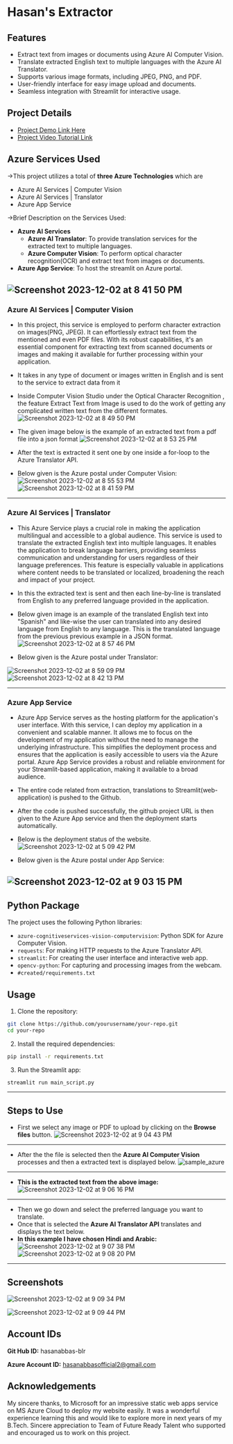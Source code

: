 # Hasan's Extractor

## Features

- Extract text from images or documents using Azure AI Computer Vision.
- Translate extracted English text to multiple languages with the Azure AI Translator.
- Supports various image formats, including JPEG, PNG, and PDF.
- User-friendly interface for easy image upload and documents.
- Seamless integration with Streamlit for interactive usage.

## Project Details

- [Project Demo Link Here](https://hasansextractor.azurewebsites.net/)
- [Project Video Tutorial Link](https://youtu.be/coming_soon)

## Azure Services Used

&rarr;This project utilizes a total of **three Azure Technologies** which are 
- Azure AI Services | Computer Vision
- Azure AI Services | Translator
- Azure App Service

&rarr;Brief Description on the Services Used:
* **Azure AI Services**
  * **Azure AI Translator**: To provide translation services for the extracted text to multiple languages.
  * **Azure Computer Vision**: To perform optical character recognition(OCR) and extract text from images or documents.
* **Azure App Service**: To host the streamlit on Azure portal.

![Screenshot 2023-12-02 at 8 41 50 PM](https://github.com/hasanabbas-blr/Microsoft-Future-Ready-Talent-Internship-Project-Hasans-Extractor/assets/150517265/65b6a8d6-b819-4bcc-9624-768bc9d5078f)
---
### Azure AI Services | Computer Vision
- In this project, this service is employed to perform character extraction on images(PNG, JPEG). It can effortlessly extract text from the mentioned and even PDF files. With its robust capabilities, it's an essential component for extracting text from scanned documents or images and making it available for further processing within your application.
- It takes in any type of document or images written in English and is sent to the service to extract data from it
- Inside Computer Vision Studio under the Optical Character Recognition , the feature Extract Text from Image is used to do the work of getting any complicated written text from the different formates.
![Screenshot 2023-12-02 at 8 49 50 PM](https://github.com/hasanabbas-blr/Microsoft-Future-Ready-Talent-Internship-Project-Hasans-Extractor/assets/150517265/511ab307-65e0-43c3-8a31-8d3f3a60273a)


- The given image below is the example of an extracted text from a pdf file into a json format
![Screenshot 2023-12-02 at 8 53 25 PM](https://github.com/hasanabbas-blr/Microsoft-Future-Ready-Talent-Internship-Project-Hasans-Extractor/assets/150517265/0f83db4b-799a-4ea7-aa1c-e938387db076)


- After the text is extracted it sent one by one inside a for-loop to the Azure Translator API.
- Below given is the Azure postal under Computer Vision:
![Screenshot 2023-12-02 at 8 55 53 PM](https://github.com/hasanabbas-blr/Microsoft-Future-Ready-Talent-Internship-Project-Hasans-Extractor/assets/150517265/3d4d905a-673e-4b89-91d3-99b4658f3b73)
![Screenshot 2023-12-02 at 8 41 59 PM](https://github.com/hasanabbas-blr/Microsoft-Future-Ready-Talent-Internship-Project-Hasans-Extractor/assets/150517265/de791cad-f301-43da-aebe-5ee76901f8ff)

---
### Azure AI Services | Translator
- This Azure Service plays a crucial role in making the application multilingual and accessible to a global audience. This service is used to translate the extracted English text into multiple languages. It enables the application to break language barriers, providing seamless communication and understanding for users regardless of their language preferences. This feature is especially valuable in applications where content needs to be translated or localized, broadening the reach and impact of your project.

- In this the extracted text is sent and then each line-by-line is translated from English to any preferred language provided in the application.

- Below given image is an example of the translated English text into "Spanish" and like-wise the user can translated into any desired language from English to any language. This is the translated language from the previous previous example in a JSON format.
![Screenshot 2023-12-02 at 8 57 46 PM](https://github.com/hasanabbas-blr/Microsoft-Future-Ready-Talent-Internship-Project-Hasans-Extractor/assets/150517265/8d769f4b-75c6-447b-bd48-2a79ffce29e3)
- Below given is the Azure postal under Translator:

![Screenshot 2023-12-02 at 8 59 09 PM](https://github.com/hasanabbas-blr/Microsoft-Future-Ready-Talent-Internship-Project-Hasans-Extractor/assets/150517265/c92f1d9a-c6b0-4640-a207-3c7eddece96b)
![Screenshot 2023-12-02 at 8 42 13 PM](https://github.com/hasanabbas-blr/Microsoft-Future-Ready-Talent-Internship-Project-Hasans-Extractor/assets/150517265/05550de1-e9d9-4827-8e1f-b055382f2e01)

---
### Azure App Service
- Azure App Service serves as the hosting platform for the application's user interface. With this service, I can deploy my application in a convenient and scalable manner. It allows me to focus on the development of my application without the need to manage the underlying infrastructure. This simplifies the deployment process and ensures that the application is easily accessible to users via the Azure portal. Azure App Service provides a robust and reliable environment for your Streamlit-based application, making it available to a broad audience.

- The entire code related from extraction, translations to Streamlit(web-application) is pushed to the Github.
- After the code is pushed successfully, the github project URL is then given to the Azure App service and then the deployment starts automatically.
- Below is the deployment status of the website.
![Screenshot 2023-12-02 at 5 09 42 PM](https://github.com/hasanabbas-blr/Microsoft-Future-Ready-Talent-Internship-Project-Hasans-Extractor/assets/150517265/553345b4-4841-472e-aa88-4a58db01f9ce)
- Below given is the Azure postal under App Service:

![Screenshot 2023-12-02 at 9 03 15 PM](https://github.com/hasanabbas-blr/Microsoft-Future-Ready-Talent-Internship-Project-Hasans-Extractor/assets/150517265/031b3223-6bd8-4bee-a6cb-d1e89b76dcd1)
---

## Python Package

The project uses the following Python libraries:

- `azure-cognitiveservices-vision-computervision`: Python SDK for Azure Computer Vision.
- `requests`: For making HTTP requests to the Azure Translator API.
- `streamlit`: For creating the user interface and interactive web app.
- `opencv-python`: For capturing and processing images from the webcam.
- `#created/requirements.txt`

## Usage

1. Clone the repository:

```bash
git clone https://github.com/yourusername/your-repo.git
cd your-repo
```

2. Install the required dependencies:

```bash
pip install -r requirements.txt
```

3. Run the Streamlit app:

```bash
streamlit run main_script.py
```
---

## Steps to Use
- First  we select any image or PDF to upload by clicking on the **Browse files** button.
![Screenshot 2023-12-02 at 9 04 43 PM](https://github.com/hasanabbas-blr/Microsoft-Future-Ready-Talent-Internship-Project-Hasans-Extractor/assets/150517265/1ba0718b-2283-413c-a244-e87a05631ff1)
---
- After the the file is selected then the **Azure AI Computer Vision** processes and then a extracted text is displayed below.
![sample_azure](https://github.com/hasanabbas-blr/Microsoft-Future-Ready-Talent-Internship-Project-Hasans-Extractor/assets/150517265/c6174bbd-dfe1-4ddc-b449-ac96ce43e858)
---
- **This is the extracted text from the above image:**
![Screenshot 2023-12-02 at 9 06 16 PM](https://github.com/hasanabbas-blr/Microsoft-Future-Ready-Talent-Internship-Project-Hasans-Extractor/assets/150517265/cfc51d04-9227-41fb-8491-043a43fdc497)
---
- Then we go down and select the preferred language you want to translate.
- Once that is selected the **Azure AI Translator API** translates and displays the text below.
- **In this example I have chosen Hindi and Arabic:**
![Screenshot 2023-12-02 at 9 07 38 PM](https://github.com/hasanabbas-blr/Microsoft-Future-Ready-Talent-Internship-Project-Hasans-Extractor/assets/150517265/dd2c79a1-47d2-4833-8f69-8e0c56efe4bf)
![Screenshot 2023-12-02 at 9 08 20 PM](https://github.com/hasanabbas-blr/Microsoft-Future-Ready-Talent-Internship-Project-Hasans-Extractor/assets/150517265/c47e49cd-d52a-4fa5-80fb-3902ac2be5e7)

---


## Screenshots

![Screenshot 2023-12-02 at 9 09 34 PM](https://github.com/hasanabbas-blr/Microsoft-Future-Ready-Talent-Internship-Project-Hasans-Extractor/assets/150517265/0542c4c7-3393-4c4e-affb-d1ef48887ece)

![Screenshot 2023-12-02 at 9 09 44 PM](https://github.com/hasanabbas-blr/Microsoft-Future-Ready-Talent-Internship-Project-Hasans-Extractor/assets/150517265/a7d7c363-f308-40e7-94da-ae5e57447df9)




## **Account IDs**
**Git Hub ID:** hasanabbas-blr

**Azure Account ID:** hasanabbasofficial2@gmail.com

## **Acknowledgements**
My sincere thanks, to Microsoft for an impressive static web apps service on MS Azure Cloud to deploy my website easily. It was a wonderful experience learning this and would like to explore more in next years of my B.Tech. Sincere appreciation to Team of Future Ready Talent who supported and encouraged us to work on this project. 
